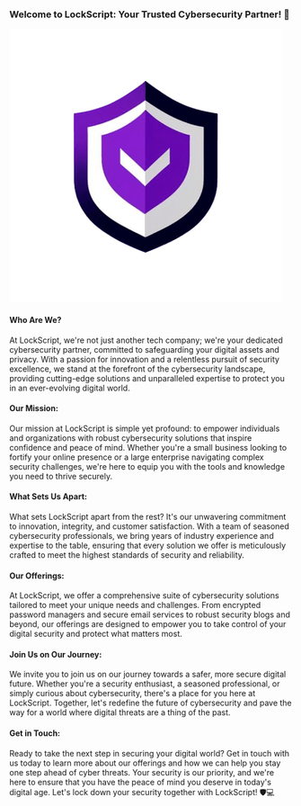 ### Welcome to LockScript: Your Trusted Cybersecurity Partner! 👋

![Logo image](IMG_4219.png)

#### Who Are We?
At LockScript, we're not just another tech company; we're your dedicated cybersecurity partner, committed to safeguarding your digital assets and privacy. With a passion for innovation and a relentless pursuit of security excellence, we stand at the forefront of the cybersecurity landscape, providing cutting-edge solutions and unparalleled expertise to protect you in an ever-evolving digital world.

#### Our Mission:
Our mission at LockScript is simple yet profound: to empower individuals and organizations with robust cybersecurity solutions that inspire confidence and peace of mind. Whether you're a small business looking to fortify your online presence or a large enterprise navigating complex security challenges, we're here to equip you with the tools and knowledge you need to thrive securely.

#### What Sets Us Apart:
What sets LockScript apart from the rest? It's our unwavering commitment to innovation, integrity, and customer satisfaction. With a team of seasoned cybersecurity professionals, we bring years of industry experience and expertise to the table, ensuring that every solution we offer is meticulously crafted to meet the highest standards of security and reliability.

#### Our Offerings:
At LockScript, we offer a comprehensive suite of cybersecurity solutions tailored to meet your unique needs and challenges. From encrypted password managers and secure email services to robust security blogs and beyond, our offerings are designed to empower you to take control of your digital security and protect what matters most.

#### Join Us on Our Journey:
We invite you to join us on our journey towards a safer, more secure digital future. Whether you're a security enthusiast, a seasoned professional, or simply curious about cybersecurity, there's a place for you here at LockScript. Together, let's redefine the future of cybersecurity and pave the way for a world where digital threats are a thing of the past.

#### Get in Touch:
Ready to take the next step in securing your digital world? Get in touch with us today to learn more about our offerings and how we can help you stay one step ahead of cyber threats. Your security is our priority, and we're here to ensure that you have the peace of mind you deserve in today's digital age. Let's lock down your security together with LockScript! 🛡️💻
